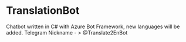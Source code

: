 # TranslationBot
Chatbot written in C# with Azure Bot Framework, new languages will be added. Telegram Nickname - > @Translate2EnBot
